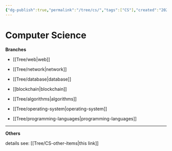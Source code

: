 ```yaml
---
{"dg-publish":true,"permalink":"/tree/cs/","tags":["CS"],"created":"2022-07-31T06:46:05.787+08:00","updated":"2023-08-27T02:57:03.329+08:00"}
---
```



# Computer Science

 **Branches**
 
- [[Tree/web\|web]]

- [[Tree/network\|network]]

-  [[Tree/database\|database]]

- [[blockchain\|blockchain]]

- [[Tree/algorithms\|algorithms]]

-  [[Tree/operating-system\|operating-system]]

-  [[Tree/programming-languages\|programming-languages]]


---

**Others**

details see: [[Tree/CS-other-items\|this link]]
